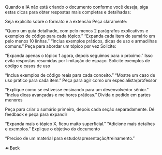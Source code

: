 Quando a IA não está criando o documento conforme você deseja, siga estas dicas para obter respostas mais completas e detalhadas:

Seja explícito sobre o formato e a extensão
Peça claramente:

“Quero um guia detalhado, com pelo menos 2 parágrafos explicativos e exemplos de código para cada tópico.”
“Expanda cada item do sumário em pelo menos 10 linhas.”
“Inclua exemplos práticos, dicas de uso e armadilhas comuns.”
Peça para abordar um tópico por vez
Solicite:

“Expanda apenas o tópico 1 agora, depois seguimos para o próximo.”
Isso evita respostas resumidas por limitação de espaço.
Solicite exemplos de código e casos de uso

“Inclua exemplos de código reais para cada conceito.”
“Mostre um caso de uso prático para cada item.”
Peça para agir como um especialista/professor

“Explique como se estivesse ensinando para um desenvolvedor sênior.”
“Inclua dicas avançadas e melhores práticas.”
Divida o pedido em partes menores

Peça para criar o sumário primeiro, depois cada seção separadamente.
Dê feedback e peça para expandir

“Expanda mais o tópico X, ficou muito superficial.”
“Adicione mais detalhes e exemplos.”
Explique o objetivo do documento

“Preciso de um material para estudo/apresentação/treinamento.”

[⬅️ Back ](../README.md)